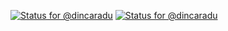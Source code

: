 [![Status for @dincaradu](https://badge.stateful.com/dincaradu/status.svg)](https://app.stateful.com/@dincaradu)
[![Status for @dincaradu](https://badge.stateful.com/dincaradu/dnd.svg)](https://app.stateful.com/@dincaradu)

<!---
dincaradu/dincaradu is a ✨ special ✨ repository because its `README.md` (this file) appears on your GitHub profile.
You can click the Preview link to take a look at your changes.
--->
